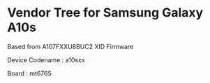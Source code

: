 # Vendor Tree for Samsung Galaxy A10s
Based from A107FXXU8BUC2 XID Firmware

Device Codename : a10sxx

Board : mt6765

